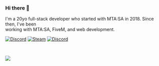 ### Hi there 👋

I'm a 20yo full-stack developer who started with MTA:SA in 2018. Since then, I've been
</br>
working with MTA:SA, FiveM, and web development.

[![Discord](https://img.shields.io/badge/imstr-blue?logo=discord&logoColor=white)](https://discord.gg)
[![Steam](https://img.shields.io/badge/imstr-black?logo=steam&logoColor=white)](https://steamcommunity.com/id/imstr/)
[![Discord](https://img.shields.io/badge/gmail-orange?logo=gmail&logoColor=white)](mailto:profile.s7r@gmail.com)

</br>

<p align="left">
  <a href="https://skillicons.dev">
    <img src="https://skillicons.dev/icons?i=lua,ts,javascript,react,redux,styledcomponents,nodejs,mysql,sqlite,git,github" />
  </a>
</p>
